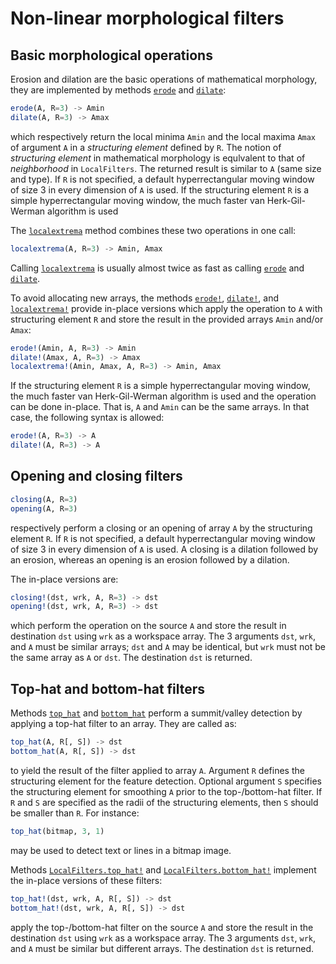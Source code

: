# Non-linear morphological filters

## Basic morphological operations

Erosion and dilation are the basic operations of mathematical morphology, they
are implemented by methods [`erode`](@ref) and [`dilate`](@ref):

```julia
erode(A, R=3) -> Amin
dilate(A, R=3) -> Amax
```

which respectively return the local minima `Amin` and the local maxima `Amax`
of argument `A` in a *structuring element* defined by `R`.  The notion of
*structuring element* in mathematical morphology is equlvalent to that of
*neighborhood* in `LocalFilters`.  The returned result is similar to `A` (same
size and type).  If `R` is not specified, a default hyperrectangular moving
window of size 3 in every dimension of `A` is used.  If the structuring element
`R` is a simple hyperrectangular moving window, the much faster van
Herk-Gil-Werman algorithm is used

The [`localextrema`](@ref) method combines these two operations in one call:

```julia
localextrema(A, R=3) -> Amin, Amax
```

Calling [`localextrema`](@ref) is usually almost twice as fast as calling
[`erode`](@ref) and [`dilate`](@ref).

To avoid allocating new arrays, the methods [`erode!`](@ref),
[`dilate!`](@ref), and [`localextrema!`](@ref) provide in-place versions which
apply the operation to `A` with structuring element `R` and store the result in
the provided arrays `Amin` and/or `Amax`:

```julia
erode!(Amin, A, R=3) -> Amin
dilate!(Amax, A, R=3) -> Amax
localextrema!(Amin, Amax, A, R=3) -> Amin, Amax
```

If the structuring element `R` is a simple hyperrectangular moving window, the
much faster van Herk-Gil-Werman algorithm is used and the operation can be done
in-place.  That is, `A` and `Amin` can be the same arrays.  In that case, the
following syntax is allowed:

```julia
erode!(A, R=3) -> A
dilate!(A, R=3) -> A
```

## Opening and closing filters

```julia
closing(A, R=3)
opening(A, R=3)
```

respectively perform a closing or an opening of array `A` by the structuring
element `R`.  If `R` is not specified, a default hyperrectangular moving window
of size 3 in every dimension of `A` is used.  A closing is a dilation followed
by an erosion, whereas an opening is an erosion followed by a dilation.

The in-place versions are:

```julia
closing!(dst, wrk, A, R=3) -> dst
opening!(dst, wrk, A, R=3) -> dst
```

which perform the operation on the source `A` and store the result in
destination `dst` using `wrk` as a workspace array.  The 3 arguments `dst`,
`wrk`, and `A` must be similar arrays; `dst` and `A` may be identical, but
`wrk` must not be the same array as `A` or `dst`.  The destination `dst` is
returned.


## Top-hat and bottom-hat filters

Methods [`top_hat`](@ref) and [`bottom_hat`](@ref) perform a summit/valley
detection by applying a top-hat filter to an array.  They are called as:

```julia
top_hat(A, R[, S]) -> dst
bottom_hat(A, R[, S]) -> dst
```

to yield the result of the filter applied to array `A`.  Argument `R` defines
the structuring element for the feature detection.  Optional argument `S`
specifies the structuring element for smoothing `A` prior to the
top-/bottom-hat filter.  If `R` and `S` are specified as the radii of the
structuring elements, then `S` should be smaller than `R`.  For instance:

```julia
top_hat(bitmap, 3, 1)
```

may be used to detect text or lines in a bitmap image.

Methods [`LocalFilters.top_hat!`](@ref) and [`LocalFilters.bottom_hat!`](@ref)
implement the in-place versions of these filters:

```julia
top_hat!(dst, wrk, A, R[, S]) -> dst
bottom_hat!(dst, wrk, A, R[, S]) -> dst
```

apply the top-/bottom-hat filter on the source `A` and store the result in the
destination `dst` using `wrk` as a workspace array.  The 3 arguments `dst`,
`wrk`, and `A` must be similar but different arrays.  The destination `dst` is
returned.
